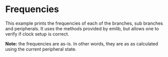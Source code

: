 # Frequencies

This example prints the frequencies of each of the branches, sub branches and peripherals. It uses the methods provided by emlib, but allows one to verify if clock setup is correct.

**Note:** the frequencies are as-is. In other words, they are as as calculated using the current peripheral state.
